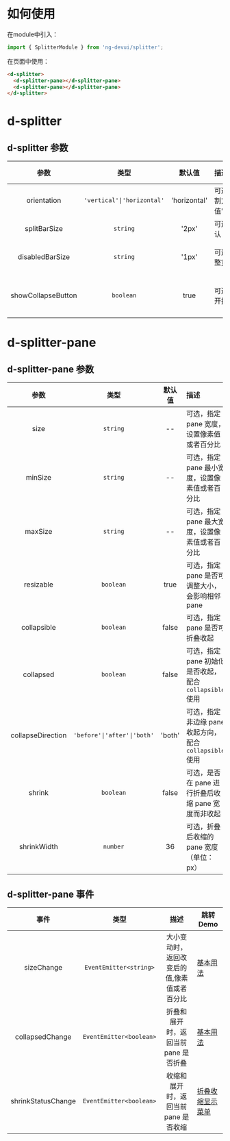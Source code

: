 # 如何使用
在module中引入：
```ts
import { SplitterModule } from 'ng-devui/splitter';
```
在页面中使用：
```html
<d-splitter>
  <d-splitter-pane></d-splitter-pane>
  <d-splitter-pane></d-splitter-pane>
</d-splitter>
```

# d-splitter

## d-splitter 参数

|      参数          |            类型            |     默认值    | 描述                                                        | 跳转 Demo                                         |
| :----------------: | :------------------------: | :----------: | :---------------------------------------------------------- | ------------------------------------------------- |
|     orientation    | `'vertical'\|'horizontal'` | 'horizontal' | 可选，指定 Splitter 分割方向,可选值'vertical'\|'horizontal' | [基本用法](demo#basic-usage) |
|    splitBarSize    |          `string`          |    '2px'     | 可选，分隔条大小，默认 2px                                  | [基本用法](demo#basic-usage) |
|  disabledBarSize   |          `string`          |    '1px'     | 可选，pane 设置不可调整宽度时生效                           | [垂直布局用法](demo#vertical-layout)              |
| showCollapseButton |          `boolean`         |    true      | 可选，是否显示收起/展开按钮                                 | [折叠收缩显示菜单](demo#shrink-show-menu) |

# d-splitter-pane

## d-splitter-pane 参数

|       参数        |            类型             |  默认值 | 描述                                                  | 跳转 Demo                                                              |
| :---------------: | :-------------------------: | :----: | :---------------------------------------------------- | ---------------------------------------------------------------------- |
|       size        |          `string`           |   --   | 可选，指定 pane 宽度，设置像素值或者百分比            | [基本用法](demo#basic-usage)                      |
|      minSize      |          `string`           |   --   | 可选，指定 pane 最小宽度，设置像素值或者百分比        | [基本用法](demo#basic-usage)                      |
|      maxSize      |          `string`           |   --   | 可选，指定 pane 最大宽度，设置像素值或者百分比        | [基本用法](demo#basic-usage)                      |
|     resizable     |          `boolean`          |  true  | 可选，指定 pane 是否可调整大小，会影响相邻 pane       | [垂直布局用法](demo#vertical-layout)              |
|    collapsible    |          `boolean`          | false  | 可选，指定 pane 是否可折叠收起                        | [基本用法](demo#basic-usage)                      |
|     collapsed     |          `boolean`          | false  | 可选，指定 pane 初始化是否收起，配合`collapsible`使用 | [垂直布局用法](demo#vertical-layout)              |
| collapseDirection | `'before'\|'after'\|'both'` | 'both' | 可选，指定非边缘 pane 收起方向，配合`collapsible`使用 | [指定折叠收起方向](demo#certain-unfold-direction) |
|      shrink       |          `boolean`          |  false | 可选，是否在 pane 进行折叠后收缩 pane 宽度而非收起    | [折叠收缩显示菜单](demo#shrink-show-menu) |
|   shrinkWidth     |          `number`           |  36    | 可选，折叠后收缩的 pane 宽度 （单位：px）            | [折叠收缩显示菜单](demo#shrink-show-menu) |

## d-splitter-pane 事件

|      事件          |          类型           |                    描述                     | 跳转 Demo                                                     |
| :----------------: | :---------------------: | :-----------------------------------------: | -------------------------------------------------            |
|      sizeChange    | `EventEmitter<string>`  | 大小变动时，返回改变后的值,像素值或者百分比    | [基本用法](demo#basic-usage)             |
|   collapsedChange  | `EventEmitter<boolean>` |    折叠和展开时，返回当前 pane 是否折叠       | [基本用法](demo#basic-usage)             |
| shrinkStatusChange | `EventEmitter<boolean>` |    收缩和展开时，返回当前 pane 是否收缩       | [折叠收缩显示菜单](demo#shrink-show-menu) |
